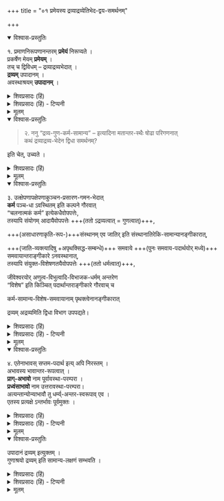 +++
title = "०१ प्रमेयस्य द्रव्याद्रव्येतिभेद-द्वय-समर्थनम्"

+++

<details open><summary>विश्वास-प्रस्तुतिः</summary>

१. प्रमाणनिरूपणानन्तरम् **प्रमेयं** निरूप्यते ।  
प्रकर्षेण मेयम् **प्रमेयम्** ।  
तच् च द्विविधम् – द्रव्याद्रव्यभेदात् ।  
**द्रव्यम्** उपादानम् ।  
अवस्थाश्रयम् **उपादानम्** ।
</details>

<details><summary>शिवप्रसादः (हिं)</summary>

अनुवाद - प्रमाणों के निरूपण के पश्चात् अब प्रमेय का निरूपण किया जा रहा है । जो प्रकृष्ट रूप से जानने योग्य होग्य हो, उसे प्रमेय कहते हैं । प्रमेय के दो भेद हैं - द्रव्य एवं अद्रव्य । उपादान को द्रव्य कहते हैं । जो अवस्थाओं का आश्रय होता है, उसे उपादान कहते हैं । 
</details>

<details><summary>शिवप्रसादः (हिं) - टिप्पनी</summary>

भा० प्र० - प्रथम, द्वितीय एवं तृतीय अवतारों में प्रमाणों का निरूपण किया जा चुका है । इस चतुर्थ अवतार में अवसर प्राप्त प्रमेय का निरूपण किया जा रहा है । 

प्रमेय- निरूपण - प्रमेय शब्द के अर्थ के विषय में वैयाकरणों के दो तरह के विचार हैं - 

( १ ) 'पूर्वं धातुर् उपसर्गेण युज्यते पश्चात् साधनेन ।' अर्थात् धातु का पहले उपसर्ग से संबन्ध होता है और उसके बाद वह कारक से युक्त होता है ।  
इस पक्ष के अनुसार प्रमेय शब्द का अर्थ है – प्रकृष्ट ज्ञान ।  
अर्थात् यथार्थज्ञान प्रमा है ।  
उसका जो विषय होता है, उसे प्रमेय कहते हैं । 
इस तरह प्रमेय शब्द का अर्थ होता है- यथार्थज्ञान का विषय । यह प्रमेयत्व सर्वपदार्थसाधारण सामान्यधर्म है । 

( २ ) दूसरा पक्ष है 'पूर्वं धातुः साधनेन युज्यते पश्चादुपसर्गेण ।' अर्थात् धातु का पहले कारक से संबन्ध होता है और उसके बाद उसका उपसर्ग से संबन्ध होता है । इस पक्ष के अनु- सार प्रमेय शब्द का अर्थ होता है मिति अर्थात् ज्ञान का विषय मेय कहलाता है । जो प्रकृष्ट तथा मेय हो, उसे प्रमेय कहते हैं अर्थात् जो अच्छी तरह जानने योग्य हो, उसे प्रमेय कहते हैं । यह प्रमेयत्व विशेषधर्म है, क्योंकि सभी पदार्थ अच्छी तरह जानने योग्य नहीं है । कोई-कोई लाभप्रद पदार्थ ही अच्छी तरह से जानने योग्य होते हैं । 

प्रमेय के दो भेद - विशिष्टाद्वैत दर्शन में प्रमेय को दो भागों में विभक्त किया जाता है— द्रव्य एवं अद्रव्य । द्रव्य उसे कहते हैं, जो उपादान होता है । उपादान उसे कहते हैं, जो अवस्थाश्रय होता है । अवस्था उस धर्म को कहते हैं, जो अपने धर्मी का अपृथसिद्ध तथा आगन्तुक धर्म हो । जैसे- शरीर की बालत्वावस्था, युवत्वावस्था । अथवा घट की कपालत्वावस्था, चूर्णत्वावस्था इत्यादि ।

[[७१]]

</details>


<details><summary>मूलम्</summary>

१. प्रमाणनिरूपणानन्तरम् प्रमेयं निरूप्यते । प्रकर्षेण मेयम् प्रमेयम् । तच्च द्विविधम् – द्रव्याद्रव्यभेदात् । द्रव्यम् उपादानम् । अवस्थाश्रयमुपादानम् ।
</details>


<details open><summary>विश्वास-प्रस्तुतिः</summary>

> २. ननु “द्रव्य-गुण-कर्म-सामान्य” – इत्यादिना मतान्तर-स्थैः षोढा परिगणनात्  
कथं द्रव्याद्रव्य-भेदेन द्विधा समर्थनम्? 

इति चेत्, उच्यते ।
</details>

<details><summary>शिवप्रसादः (हिं)</summary>

प्रश्न उठता है कि — वैशेषिक आदि ने पदार्थों को सात भागों में विभक्त किया है— द्रव्य, गुण, कर्म, सामान्य, विशेष, समवाय और अभाव; अतएव पदार्थों के द्रव्य एवं अद्रव्य यह दो ही विभाग सिद्धान्त में कैसे किया जाता है ? तो इसका उत्तर यह है कि — 
</details>


<details><summary>मूलम्</summary>

२. ननु “द्रव्यगुणकर्मसामान्य” – इत्यादिना मतान्तरस्थैः षोढा परिगणनात् कथं द्रव्याद्रव्यभेदेन द्विधा समर्थनम्? इति चेत्, उच्यते ।
</details>


<details open><summary>विश्वास-प्रस्तुतिः</summary>

३. उत्क्षेपणापक्षेपणाकुञ्चन-प्रसारण-गमन-भेदात्  
**कर्म** पञ्च-धा ऽवस्थितम् इति कल्पने गौरवात्  
“चलनात्मकं कर्म” इत्येकधैवोपपत्तेः,  
तस्यापि संयोगम् आदायैवोपपत्तेः +++(ततो ऽद्रव्यत्वात् = गुणत्वात्)+++,  

+++(असाधारणाकृति-रूप-)+++संस्थानम् एव जातिर् इति संस्थानातिरेकि-सामान्यानङ्गीकारात्,  

+++(जाति-व्यक्त्यादिषु +अपृथक्सिद्ध-सम्बन्धे)+++ समवाये +++(पुनः समवाय-पदार्थयोर् मध्ये)+++ समवायान्तराङ्गीकारे ऽनवस्थानात्,  
तस्यापि संयुक्त-विशेषणतयैवोपपत्तेः +++(ततो धर्मत्वात्)+++,  

जीवेश्वरयोर् अणुत्व-विभुत्वादि-विभाजक-धर्मम् अन्तरेण  
“विशेष” इति किञ्चित् पदार्थान्तराङ्गीकारे गौरवाच् च  

कर्म-सामान्य-विशेष-समवायानाम् पृथक्त्वेनानङ्गीकारात्  

द्रव्यम् अद्रव्यमिति द्विधा विभाग उपपद्यते।
</details>

<details><summary>शिवप्रसादः (हिं)</summary>

वैशेषिकों ने कर्म के पाँच भेद किये हैं—उत्क्षेपण, अपक्षेपण, आकुश्वन प्रसारण एवं गमन, किन्तु उनकी इस कल्पना में गौरव है, क्योंकि कर्म गति- स्वरूप है, 
इस लक्षण से कर्म एक ही प्रकार का उपपन्न होता है ।  

उस कर्म की भी उपपत्ति  
बिना संयोग के नहीं हो सकती है ।

सामान्य जाति का वाचक है ।  
वह जातिसंस्थान विशेष ही है,  
अतएव हम जाति को [[७०]]  
संस्थान रूप ही मानते हैं ।  

समवाय के उपपादक रूप से दूसरे समवाय को मानने पर अनवस्था दोष होगा ।  
उस समवाय की भी सिद्धि संयुक्त वस्तु के विशेषण रूप से ही होती है । जीव तथा ईश्वर के अणुत्व एवं विभुत्व का विभाजक धर्म ही विशेष है । उससे भिन्न पदार्थ को विशेष मानने पर गौरवदोष होगा । इस तरह कर्म, सामान्य, विशेष एवं समवाय को अति- रिक्त पदार्थ न स्वीकार कर सकने के कारण पदार्थों का द्रव्य एवं अद्रव्य यह दो ही भेद उपपन्न होता है ।
</details>

<details><summary>शिवप्रसादः (हिं) - टिप्पनी</summary>

वैशेषिकों की शंका - यहाँ पर सप्तपदार्थों को स्वीकार करने वाले वैशेषिकों की शंका यह है कि महर्षि कणाद ने सात पदार्थों का निर्देश किया है- द्रव्य, गुण, सामान्य, कर्म, विशेष, समवाय एवं अभाव । इस विभाजन की ओर ध्यान न देकर विशि- ष्टाद्वैती पदार्थों का द्रव्य एवं अद्रव्य यह दो ही भेद कैसे करते हैं ?

वैशेषिकाभिमत सप्तपदार्थों का द्रव्य एवं अद्रव्य में अन्तर्भाव-निरूपण - वैशेषिकों की उपर्युक्त शंका का समाधान करते हुए यतीन्द्रमतदीपिकाकार का कहना है कि  

वैशेषिक पाँच प्रकार के कर्मों को स्वीकार करते है, किन्तु वे सभी उत्क्षेपण, अपक्षेपण, आकुञ्चन, प्रसारण एवं गमन गतिरूप हैं,  
अतएव उनका पांच भेद न करके एक ही प्रकार का कर्म मानकर कर्म का लक्षण 'चलनात्मकं कर्म' करना चाहिए ।  
और जहाँ कहीं भी कोई क्रिया होती है, वहाँ पूर्वदेशविश्लेष एवं उत्तरदेशसंयोग का नैरन्तर्य मात्र उपलब्ध होता है ।  
अतएव संयोगातिरिक्त कर्म को अतिरिक्त पदार्थ मानना उचित नहीं है । 

इसी तरह वैशेषिक जाति को ही सामान्य शब्द से अभिहित करते हैं ।  
किन्तु जाति प्रत्यक्ष के विषय-भूत वस्तु का संस्थान-रूप है ।  
उसी का द्वितीय, तृतीय आदि प्रत्यक्षों में परामर्श होता है -  
'इयम् अपि गौः, गोत्वावच्छिन्नत्वात्' इत्यादि रूप से ।  
संस्थान-विशेष से भिन्न गोत्वादि जाति नाम का कोई भी पदार्थ नहीं होता,  
जिसका प्रत्यक्षकाल में साक्षात्कार होता हो तथा द्वितीय, तृतीय आदि प्रत्यक्षों में उसका प्रत्यवमर्श होता हो ।  
अतएव मानना चाहिए, वस्तु का जो असाधारण आकार है, उसे जाति कहते हैं । 

वैशेषिक विद्वान् अयुत-सिद्ध वस्तुओं के  
गुण-गुणी, जाति-व्यक्ति आदि में जो विशिष्ट प्रतीति होती है,  
उस प्रतीति का कारण समवाय नामक संबन्ध है, यह मानते हैं ।  
इस तरह अयुतसिद्ध उपलब्धियों में जाति आदि का निर्वाहक संबन्ध समवाय है । 

किन्तु वैशेषिकों का यह कथन इसलिए उचित नहीं है,  
क्योंकि जिस प्रकार जाति, व्यक्ति आदि की विशिष्ट प्रतीति का निर्वाहक समवाय है,  
उसी प्रकार उस समवाय का भी कोई न कोई निर्वाहक मानना होगा।  
उस निर्वाहक का भी कोई निर्वाहक अवश्य होगा।  
इस प्रकार समवाय की मान्यता में अनन्तापेक्षकत्व रूप दोष है ।  
किञ्च समवाय इन्द्रिय-सन्निकृष्ट वस्तु के विशेषण रूप से ही सिद्ध होता है ।  

किञ्च विशेष नामक पदार्थ, जिसे वैशेषिक कहते हैं,  
वह जीव एवं ईश्वर के अणुत्व एवं विभुत्व आदि का विभाजक धर्म मात्र है ।  
इस प्रकार विशिष्टाद्वैत दर्शन में कर्म, सामान्य, विशेष तथा समवाय को अलग पदार्थ स्वीकार न करके  
पदार्थों का द्रव्य एवं अद्रव्य यह दो विभाग करते हैं । 
</details>


<details><summary>मूलम्</summary>

३. उत्क्षेपणापक्षेपणाकुञ्चनप्रसारणगमनभेदात् कर्म पञ्चधावस्थितमिति कल्पने गौरवात् “चलनात्मकं कर्म” इत्येकधैवोपपत्तेः तस्यापि संयोगमादायैवोपपत्तेः, संस्थानमेव जातिरिति संस्थानातिरेकिसामान्यानङ्गीकारात्, समवाये समवायान्तराङ्गीकारे अनवस्थानात्, तस्यापि संयुक्तविशेषणतयैवोपपत्तेः, जीवेश्वरयोरणुत्वविभु- त्वादिविभाजकधर्ममन्तरेण “विशेष” इति किञ्चित्पदार्थान्तराङ्गीकारे गौरवाच्च कर्म- सामान्यविशेषसमवायानाम् पृथक्त्वेनानङ्गीकारात् द्रव्यमद्रव्यमिति द्विधा विभाग उपपद्यते।
</details>


<details open><summary>विश्वास-प्रस्तुतिः</summary>

४. एतेनाभावस् सप्तम-पदार्थ इत्य् अपि निरस्तम् ।  
अभावस्य भावान्तर-रूपत्वात् ।  
**प्राग्-अभावो** नाम पूर्वावस्था-परम्परा ।  
**प्रध्वंसाभावो** नाम उत्तरावस्था-परम्परा।  
अत्यन्तान्योन्याभावौ तु धर्म्य्-अन्तर-स्वरूपाव् एव ।  
एतस्य प्रत्यक्षे ऽन्तर्भावः पूर्वमुक्तः ।  
</details>

<details><summary>शिवप्रसादः (हिं)</summary>

किञ्च वैशेषिकों को अभिमत अभाव नामक सातवें पदार्थ का भी हम खण्डन करते हैं, 
क्योंकि अभाव भावान्तररूप होता है।   
किसी वस्तु का प्रागभाव उसकी पूर्वावस्था की परम्परा होती है ।  
उसकी उत्तरावस्थाओं की परम्पराओं को किसी भी वस्तु का प्रध्वंस कहा जाता है ।  
अत्यन्ताभाव तथा अन्योन्याभाव तो भावान्तररूप होते ही हैं।  
अभाव का प्रत्यक्ष में अन्तर्भाव होता है,  
यह हम प्रथम अवतार में कह चुके हैं । 
</details>

<details><summary>शिवप्रसादः (हिं) - टिप्पनी</summary>

किञ्च - वैशेषिक जिसे अभाव नामक पदार्थ मानते हैं, वह भी भावान्तर रूप होता है । जैसे घट का प्रागभाव घट की पिण्डत्वावस्था है । उसका प्रध्वंस कपालत्वा- वस्था एवं चूर्णत्वावस्था है । घट का अत्यन्ताभाव तथा उसका अन्योन्याभाव तो स्पष्ट [[७२]] रूप से भावान्तररूप हैं । अभाव को भावान्तररूप मानने तथा उसका प्रत्यक्ष में अन्तर्भाव मानने के कारण अभाव को एक अलग पदार्थ मानने की कोई भी आवश्य- कता नहीं है । इस तरह पदार्थों का द्रव्य एवं अद्रव्य यह दो भेद युक्तियुक्त सिद्ध होते हैं । 

</details>


<details><summary>मूलम्</summary>

४. एतेनाभावस्सप्तमपदार्थ इत्यपि निरस्तम् । अभावस्य भावान्तररूपत्वात् । प्रागभावो नाम पूर्वावस्थापरम्परा । प्रध्वंसाभावो नाम उत्तरावस्थापरम्परा अत्यन्तान्योन्याभावौ तु धर्म्यन्तर( गतविशेष )स्वरूपावेव । एतस्य प्रत्यक्षेऽन्तर्भावः पूर्वमुक्तः ।
</details>


<details open><summary>विश्वास-प्रस्तुतिः</summary>

उपादानं द्रव्यम् इत्युक्तम् ।  
गुणाश्रयो द्रव्यम् इति सामान्य-लक्षणं सम्भवति ।
</details>

<details><summary>शिवप्रसादः (हिं)</summary>

जो उपादान होता है, उसे द्रव्य कहते हैं,  
यह हम ऊपर कह चुके हैं । 

जो गुणों का आश्रय होता है,  
उसे द्रव्य कहते हैं ।  
यह भी द्रव्य सामान्य का लक्षण हो सकता है ।
</details>

<details><summary>शिवप्रसादः (हिं) - टिप्पनी</summary>

यतीन्द्रमतदीपिकाकार ने द्रव्य का एक और लक्षण किया है, वह है— जो गुणों का आश्रय होता है, उसे हम द्रव्य कहते हैं । 
</details>


<details><summary>मूलम्</summary>

उपादानं द्रव्यमित्युक्तम् । गुणाश्रयो द्रव्यमिति सामान्यलक्षणं सम्भवति ।
</details>

